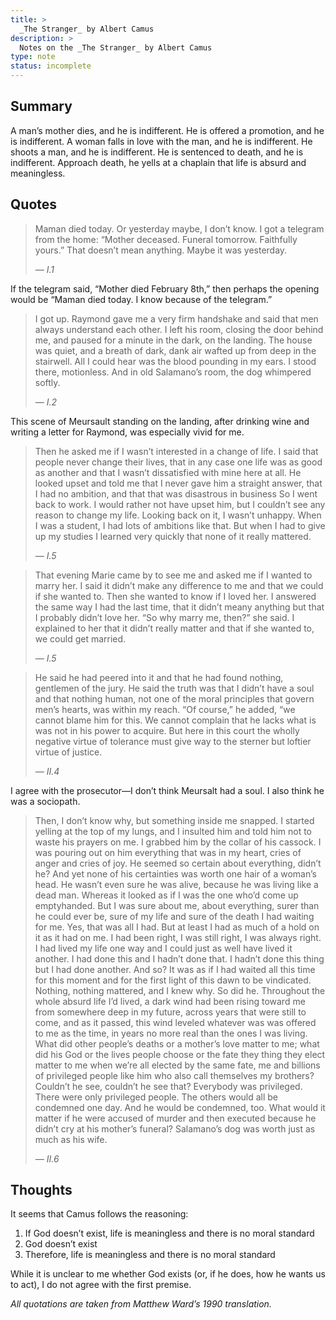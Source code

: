 ```yaml
---
title: >
  _The Stranger_ by Albert Camus
description: >
  Notes on the _The Stranger_ by Albert Camus
type: note
status: incomplete
---
```


## Summary

A man’s mother dies, and he is indifferent. He is offered a promotion, and he is indifferent. A woman falls in love with the man, and he is indifferent. He shoots a man, and he is indifferent. He is sentenced to death, and he is indifferent. Approach death, he yells at a chaplain that life is absurd and meaningless.

## Quotes

<blockquote class="prose">
<p>Maman died today. Or yesterday maybe, I don’t know. I got a telegram from the home: “Mother deceased. Funeral tomorrow. Faithfully yours.” That doesn’t mean anything. Maybe it was yesterday.</p>
<cite>— I.1</cite>
</blockquote>

If the telegram said, “Mother died February 8th,” then perhaps the opening would be “Maman died today. I know because of the telegram.”

<blockquote class="prose">
<p>I got up. Raymond gave me a very firm handshake and said that men always understand each other. I left his room, closing the door behind me, and paused for a minute in the dark, on the landing. The house was quiet, and a breath of dark, dank air wafted up from deep in the stairwell. All I could hear was the blood pounding in my ears. I stood there, motionless. And in old Salamano’s room, the dog whimpered softly.</p>
<cite>— I.2</cite>
</blockquote>

This scene of Meursault standing on the landing, after drinking wine and writing a letter for Raymond, was especially vivid for me.

<blockquote class="prose">
<p>Then he asked me if I wasn’t interested in a change of life. I said that people never change their lives, that in any case one life was as good as another and that I wasn’t dissatisfied with mine here at all. He looked upset and told me that I never gave him a straight answer, that I had no ambition, and that that was disastrous in business  So I went back to work. I would rather not have upset him, but I couldn’t see any reason to change my life. Looking back on it, I wasn’t unhappy. When I was a student, I had lots of ambitions like that. But when I had to give up my studies I learned very quickly that none of it really mattered.</p>
<cite>— I.5</cite>
</blockquote>

<blockquote class="prose">
<p>That evening Marie came by to see me and asked me if I wanted to marry her. I said it didn’t make any difference to me and that we could if she wanted to. Then she wanted to know if I loved her. I answered the same way I had the last time, that it didn’t meany anything but that I probably didn’t love her. “So why marry me, then?” she said. I explained to her that it didn’t really matter and that if she wanted to, we could get married.</p>
<cite>— I.5</cite>
</blockquote>

<blockquote class="prose">
<p>He said he had peered into it and that he had found nothing, gentlemen of the jury. He said the truth was that I didn’t have a soul and that nothing human, not one of the moral principles that govern men’s hearts, was within my reach. “Of course,” he added, “we cannot blame him for this. We cannot complain that he lacks what is was not in his power to acquire. But here in this court the wholly negative virtue of tolerance must give way to the sterner but loftier virtue of justice.</p>
<cite>— II.4</cite>
</blockquote>

I agree with the prosecutor—I don’t think Meursalt had a soul. I also think he was a sociopath.

<blockquote class="prose">
<p>Then, I don’t know why, but something inside me snapped. I started yelling at the top of my lungs, and I insulted him and told him not to waste his prayers on me. I grabbed him by the collar of his cassock. I was pouring out on him everything that was in my heart, cries of anger and cries of joy. He seemed so certain about everything, didn’t he? And yet none of his certainties was worth one hair of a woman’s head. He wasn’t even sure he was alive, because he was living like a dead man. Whereas it looked as if I was the one who’d come up emptyhanded. But I was sure about me, about everything, surer than he could ever be, sure of my life and sure of the death I had waiting for me. Yes, that was all I had. But at least I had as much of a hold on it as it had on me. I had been right, I was still right, I was always right. I had lived my life one way and I could just as well have lived it another. I had done this and I hadn’t done that. I hadn’t done this thing but I had done another. And so? It was as if I had waited all this time for this moment and for the first light of this dawn to be vindicated. Nothing, nothing mattered, and I knew why. So did he. Throughout the whole absurd life I’d lived, a dark wind had been rising toward me from somewhere deep in my future, across years that were still to come, and as it passed, this wind leveled whatever was was offered to me as the time, in years no more real than the ones I was living. What did other people’s deaths or a mother’s love matter to me; what did his God or the lives people choose or the fate they thing they elect matter to me when we’re all elected by the same fate, me and billions of privileged people like him who also call themselves my brothers? Couldn’t he see, couldn’t he see that? Everybody was privileged. There were only privileged people. The others would all be condemned one day. And he would be condemned, too. What would it matter if he were accused of murder and then executed because he didn’t cry at his mother’s funeral? Salamano’s dog was worth just as much as his wife.</p>
<cite>— II.6</cite>
</blockquote>

## Thoughts

It seems that Camus follows the reasoning:

1. If God doesn’t exist, life is meaningless and there is no moral standard
2. God doesn’t exist
3. Therefore, life is meaningless and there is no moral standard

While it is unclear to me whether God exists (or, if he does, how he wants us to act), I do not agree with the first premise.

*All quotations are taken from Matthew Ward’s 1990 translation.*
